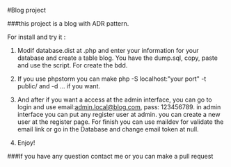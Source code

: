 #Blog project 

###this project is a blog with ADR pattern.

For install and try it :

1) Modif database.dist at .php and enter your information for your database and create a table blog. You have the dump.sql, copy, paste and use the script. 
For create the bdd.

2) If you use phpstorm you can make php -S localhost:"your port" -t public/ and -d ... if you want.

3) And after if you want a access at the admin interface, you can go to login and use email:admin.local@blog.com, pass: 123456789.  in admin interface you can put any register user at admin. you can create a new user at the register page. For finish you can use maildev for validate the email link or go in the Database and change email token at null. 

4) Enjoy! 

###If you have any question contact me or you can make a pull request